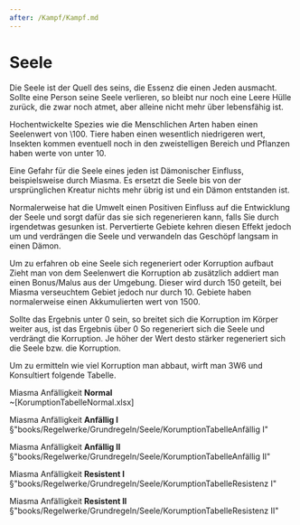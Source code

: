 ```yaml
---
after: /Kampf/Kampf.md
---
```

# Seele

Die Seele ist der Quell des seins, die Essenz die einen Jeden ausmacht. Sollte
eine Person seine Seele verlieren, so bleibt nur noch eine Leere Hülle zurück,
die zwar noch atmet, aber alleine nicht mehr über lebensfähig ist.


Hochentwickelte Spezies wie die Menschlichen Arten haben einen Seelenwert von
\100. Tiere haben einen wesentlich niedrigeren wert, Insekten kommen eventuell
noch in den zweistelligen Bereich und Pflanzen haben werte von unter 10.

Eine Gefahr für die Seele eines jeden ist Dämonischer Einfluss, beispielsweise
durch Miasma. Es ersetzt die Seele bis von der ursprünglichen Kreatur nichts
mehr übrig ist und ein Dämon entstanden ist.

Normalerweise hat die Umwelt einen Positiven Einfluss auf die Entwicklung der
Seele und sorgt dafür das sie sich regenerieren kann, falls Sie durch
irgendetwas gesunken ist. Pervertierte Gebiete kehren diesen Effekt jedoch um
und verdrängen die Seele und verwandeln das Geschöpf langsam in einen Dämon.

Um zu erfahren ob eine Seele sich regeneriert oder Korruption aufbaut Zieht man
von dem Seelenwert die Korruption ab zusätzlich addiert man einen Bonus/Malus
aus der Umgebung. Dieser wird durch 150 geteilt, bei Miasma verseuchtem Gebiet
jedoch nur durch 10. Gebiete haben normalerweise einen Akkumulierten wert von
1500.

Sollte das Ergebnis unter 0 sein, so breitet sich die Korruption im Körper
weiter aus, ist das Ergebnis über 0 So regeneriert sich die Seele und verdrängt
die Korruption. Je höher der Wert desto stärker regeneriert sich die Seele bzw.
die Korruption.

Um zu ermitteln wie viel Korruption man abbaut, wirft man 3W6 und Konsultiert
folgende Tabelle.

Miasma Anfälligkeit **Normal**  
~[KorumptionTabelleNormal.xlsx]

Miasma Anfälligkeit **Anfällig I**  
§"books/Regelwerke/Grundregeln/Seele/KorumptionTabelleAnfällig I"

Miasma Anfälligkeit **Anfällig II**  
§"books/Regelwerke/Grundregeln/Seele/KorumptionTabelleAnfällig II"

Miasma Anfälligkeit **Resistent I**  
§"books/Regelwerke/Grundregeln/Seele/KorumptionTabelleResistenz I"

Miasma Anfälligkeit **Resistent II**  
§"books/Regelwerke/Grundregeln/Seele/KorumptionTabelleResistenz II"